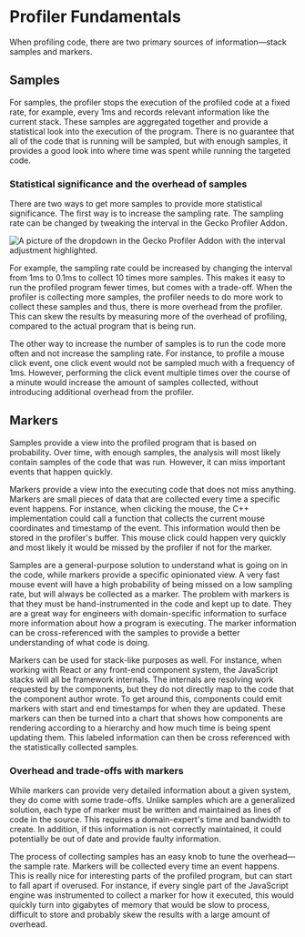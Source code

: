 # Profiler Fundamentals

When profiling code, there are two primary sources of information—stack samples and markers.

## Samples

For samples, the profiler stops the execution of the profiled code at a fixed rate, for example, every 1ms and records relevant information like the current stack. These samples are aggregated together and provide a statistical look into the execution of the program. There is no guarantee that all of the code that is running will be sampled, but with enough samples, it provides a good look into where time was spent while running the targeted code.

### Statistical significance and the overhead of samples

There are two ways to get more samples to provide more statistical significance. The first way is to increase the sampling rate. The sampling rate can be changed by tweaking the interval in the Gecko Profiler Addon.

![A picture of the dropdown in the Gecko Profiler Addon with the interval adjustment highlighted.](images/interval.jpg)

For example, the sampling rate could be increased by changing the interval from 1ms to 0.1ms to collect 10 times more samples. This makes it easy to run the profiled program fewer times, but comes with a trade-off. When the profiler is collecting more samples, the profiler needs to do more work to collect these samples and thus, there is more overhead from the profiler. This can skew the results by measuring more of the overhead of profiling, compared to the actual program that is being run.

The other way to increase the number of samples is to run the code more often and not increase the sampling rate. For instance, to profile a mouse click event, one click event would not be sampled much with a frequency of 1ms. However, performing the click event multiple times over the course of a minute would increase the amount of samples collected, without introducing additional overhead from the profiler.

## Markers

Samples provide a view into the profiled program that is based on probability. Over time, with enough samples, the analysis will most likely contain samples of the code that was run. However, it can miss important events that happen quickly.

Markers provide a view into the executing code that does not miss anything. Markers are small pieces of data that are collected every time a specific event happens. For instance, when clicking the mouse, the C++ implementation could call a function that collects the current mouse coordinates and timestamp of the event. This information would then be stored in the profiler's buffer. This mouse click could happen very quickly and most likely it would be missed by the profiler if not for the marker.

Samples are a general-purpose solution to understand what is going on in the code, while markers provide a specific opinionated view. A very fast mouse event will have a high probability of being missed on a low sampling rate, but will always be collected as a marker. The problem with markers is that they must be hand-instrumented in the code and kept up to date. They are a great way for engineers with domain-specific information to surface more information about how a program is executing. The marker information can be cross-referenced with the samples to provide a better understanding of what code is doing.

Markers can be used for stack-like purposes as well. For instance, when working with React or any front-end component system, the JavaScript stacks will all be framework internals. The internals are resolving work requested by the components, but they do not directly map to the code that the component author wrote. To get around this, components could emit markers with start and end timestamps for when they are updated. These markers can then be turned into a chart that shows how components are rendering according to a hierarchy and how much time is being spent updating them. This labeled information can then be cross referenced with the statistically collected samples.

### Overhead and trade-offs with markers

While markers can provide very detailed information about a given system, they do come with some trade-offs. Unlike samples which are a generalized solution, each type of marker must be written and maintained as lines of code in the source. This requires a domain-expert's time and bandwidth to create. In addition, if this information is not correctly maintained, it could potentially be out of date and provide faulty information.

The process of collecting samples has an easy knob to tune the overhead—the sample rate. Markers will be collected every time an event happens. This is really nice for interesting parts of the profiled program, but can start to fall apart if overused. For instance, if every single part of the JavaScript engine was instrumented to collect a marker for how it executed, this would quickly turn into gigabytes of memory that would be slow to process, difficult to store and probably skew the results with a large amount of overhead.

